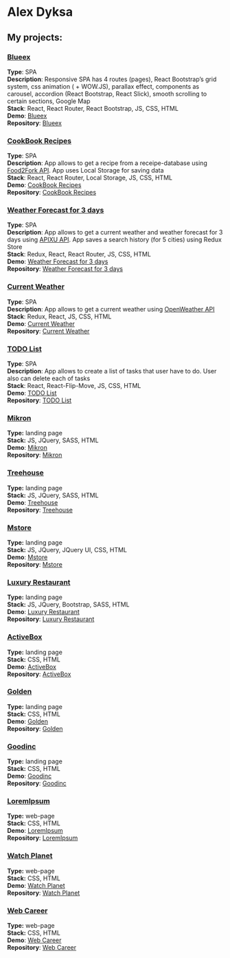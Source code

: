 # Alex Dyksa
## My projects:

### [Blueex](https://odyksa.github.io/blueex) ###  
**Type**: SPA  
**Description**: Responsive SPA has 4 routes (pages), React Bootstrap’s grid system, css animation ( + WOW.JS), parallax effect, components as carousel, accordion (React Bootstrap, React Slick), smooth scrolling to certain sections, Google Map    
**Stack**: React, React Router, React Bootstrap, JS, CSS, HTML  
**Demo**: [Blueex](https://odyksa.github.io/blueex)      
**Repository**: [Blueex](https://github.com/odyksa/Blueex)   

### [CookBook Recipes](https://odyksa.github.io/cookbook) ###  
**Type**: SPA  
**Description**: App allows to get a recipe from a receipe-database using [Food2Fork API](https://www.food2fork.com/about/api). App uses Local Storage for saving data  
**Stack**: React, React Router, Local Storage, JS, CSS, HTML  
**Demo**: [CookBook Recipes](https://odyksa.github.io/cookbook)  
**Repository**: [CookBook Recipes](https://github.com/odyksa/CookBook)   


### [Weather Forecast for 3 days](https://odyksa.github.io/weather-forecast) ###  
**Type**: SPA  
**Description**: App allows to get a current weather and weather forecast for 3 days using [APIXU API](https://www.apixu.com/api.aspx). App saves a search history (for 5 cities) using Redux Store   
**Stack**: Redux, React, React Router, JS, CSS, HTML   
**Demo**: [Weather Forecast for 3 days](https://odyksa.github.io/weather-forecast)   
**Repository**: [Weather Forecast for 3 days](https://github.com/odyksa/Weather-Forecast-v2)   

### [Current Weather](https://odyksa.github.io/current_weather)  ###  
**Type**: SPA  
**Description**: App allows to get a current weather using [OpenWeather API](https://openweathermap.org/api)  
**Stack**: Redux, React, JS, CSS, HTML   
**Demo**: [Current Weather](https://odyksa.github.io/current_weather)  
**Repository**: [Current Weather](https://github.com/odyksa/Weather-Forecast)   

### [TODO List](https://odyksa.github.io/todo_list)  ###  
**Type**: SPA  
**Description**: App allows to create a list of tasks that user have to do. User also can delete each of tasks   
**Stack**: React, React-Flip-Move, JS, CSS, HTML   
**Demo**: [TODO List](https://odyksa.github.io/todo_list)   
**Repository**: [TODO List](https://github.com/odyksa/TodoList)   

### [Mikron](https://odyksa.github.io/mikron)  ###   
**Type:** landing page   
**Stack:** JS, JQuery, SASS, HTML   
**Demo**: [Mikron](https://odyksa.github.io/mikron)  
**Repository**: [Mikron](https://github.com/odyksa/Mikron)   

### [Treehouse](https://odyksa.github.io/treehouse)  ###   
**Type:** landing page   
**Stack:** JS, JQuery, SASS, HTML   
**Demo**: [Treehouse](https://odyksa.github.io/treehouse)   
**Repository**: [Treehouse](https://github.com/odyksa/Treehouse)   

### [Mstore](https://odyksa.github.io/mstore)  ###   
**Type:** landing page   
**Stack:** JS, JQuery, JQuery UI, CSS, HTML   
**Demo**: [Mstore](https://odyksa.github.io/mstore)  
**Repository**: [Mstore](https://github.com/odyksa/MStore)   

### [Luxury Restaurant](https://odyksa.github.io/luxury_restaurant)  ###   
**Type:** landing page   
**Stack:** JS, JQuery, Bootstrap, SASS, HTML   
**Demo**: [Luxury Restaurant](https://odyksa.github.io/luxury_restaurant)   
**Repository**: [Luxury Restaurant](https://github.com/odyksa/Luxury-restaurant)   

### [ActiveBox](https://odyksa.github.io/activebox)  ###   
**Type:** landing page   
**Stack:** CSS, HTML    
**Demo**: [ActiveBox](https://odyksa.github.io/activebox)   
**Repository**: [ActiveBox](https://github.com/odyksa/Activebox)   

### [Golden](https://odyksa.github.io/golden)  ###   
**Type:** landing page  
**Stack:** CSS, HTML    
**Demo**: [Golden](https://odyksa.github.io/golden)   
**Repository**: [Golden](https://github.com/odyksa/Golden)   

### [Goodinc](https://odyksa.github.io/goodinc)  ###   
**Type:** landing page   
**Stack:** CSS, HTML   
**Demo**: [Goodinc](https://odyksa.github.io/goodinc)   
**Repository**: [Goodinc](https://github.com/odyksa/Goodinc)   

### [LoremIpsum](https://odyksa.github.io/lorem_ipsum)  ###   
**Type:** web-page  
**Stack:** CSS, HTML   
**Demo**: [LoremIpsum](https://odyksa.github.io/lorem_ipsum)   
**Repository**: [LoremIpsum](https://github.com/odyksa/LoremIpsum)   

### [Watch Planet](https://odyksa.github.io/watch_planet)  ###   
**Type:** web-page  
**Stack:** CSS, HTML   
**Demo**: [Watch Planet](https://odyksa.github.io/watch_planet)  
**Repository**: [Watch Planet](https://github.com/odyksa/WatchPlanet)   

### [Web Career](https://odyksa.github.io/webcareer)  ###   
**Type:** web-page  
**Stack:** CSS, HTML   
**Demo**: [Web Career](https://odyksa.github.io/webcareer)  
**Repository**: [Web Career](https://github.com/odyksa/Webcareer)

